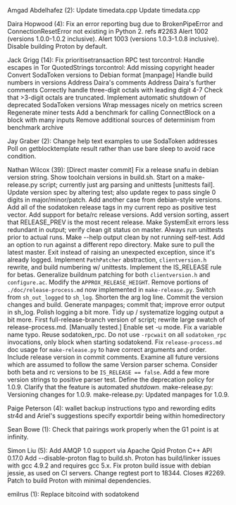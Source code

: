Amgad Abdelhafez (2):
      Update timedata.cpp
      Update timedata.cpp

Daira Hopwood (4):
      Fix an error reporting bug due to BrokenPipeError and ConnectionResetError not existing in Python 2. refs #2263
      Alert 1002 (versions 1.0.0-1.0.2 inclusive).
      Alert 1003 (versions 1.0.3-1.0.8 inclusive).
      Disable building Proton by default.

Jack Grigg (14):
      Fix prioritisetransaction RPC test
      torcontrol: Handle escapes in Tor QuotedStrings
      torcontrol: Add missing copyright header
      Convert SodaToken versions to Debian format
      [manpage] Handle build numbers in versions
      Address Daira's comments
      Address Daira's further comments
      Correctly handle three-digit octals with leading digit 4-7
      Check that >3-digit octals are truncated.
      Implement automatic shutdown of deprecated SodaToken versions
      Wrap messages nicely on metrics screen
      Regenerate miner tests
      Add a benchmark for calling ConnectBlock on a block with many inputs
      Remove additional sources of determinism from benchmark archive

Jay Graber (2):
      Change help text examples to use SodaToken addresses
      Poll on getblocktemplate result rather than use bare sleep to avoid race condition.

Nathan Wilcox (39):
      [Direct master commit] Fix a release snafu in debian version string.
      Show toolchain versions in build.sh.
      Start on a make-release.py script; currently just arg parsing and unittests [unittests fail].
      Update version spec by altering test; also update regex to pass single 0 digits in major/minor/patch.
      Add another case from debian-style versions.
      Add all of the sodatoken release tags in my current repo as positive test vector.
      Add support for beta/rc release versions.
      Add version sorting, assert that RELEASE_PREV is the most recent release.
      Make SystemExit errors less redundant in output; verify clean git status on master.
      Always run unittests prior to actual runs.
      Make --help output clean by not running self-test.
      Add an option to run against a different repo directory.
      Make sure to pull the latest master.
      Exit instead of raising an unexpected exception, since it's already logged.
      Implement `PathPatcher` abstraction, `clientversion.h` rewrite, and build numbering w/ unittests.
      Implement the IS_RELEASE rule for betas.
      Generalize buildnum patching for both `clientversion.h` and `configure.ac`.
      Modify the `APPROX_RELEASE_HEIGHT`.
      Remove portions of `./doc/release-process.md` now implemented in `make-release.py`.
      Switch from `sh_out_logged` to `sh_log`.
      Shorten the arg log line.
      Commit the version changes and build.
      Generate manpages; commit that; improve error output in sh_log.
      Polish logging a bit more.
      Tidy up / systematize logging output a bit more.
      First full-release-branch version of script; rewrite large swatch of release-process.md. [Manually tested.]
      Enable set -u mode.
      Fix a variable name typo.
      Reuse sodatoken_rpc.
      Do not use `-rpcwait` on all `sodatoken_rpc` invocations, only block when starting sodatokend.
      Fix `release-process.md` doc usage for `make-release.py` to have correct arguments and order.
      Include release version in commit comments.
      Examine all future versions which are assumed to follow the same Version parser schema.
      Consider both beta and rc versions to be `IS_RELEASE == false`.
      Add a few more version strings to positive parser test.
      Define the deprecation policy for 1.0.9.
      Clarify that the feature is automated *shutdown*.
      make-release.py: Versioning changes for 1.0.9.
      make-release.py: Updated manpages for 1.0.9.

Paige Peterson (4):
      wallet backup instructions
      typo and rewording edits
      str4d and Ariel's suggestions
      specify exportdir being within homedirectory

Sean Bowe (1):
      Check that pairings work properly when the G1 point is at infinity.

Simon Liu (5):
      Add AMQP 1.0 support via Apache Qpid Proton C++ API 0.17.0
      Add --disable-proton flag to build.sh.  Proton has build/linker issues with gcc 4.9.2 and requires gcc 5.x.
      Fix proton build issue with debian jessie, as used on CI servers.
      Change regtest port to 18344.  Closes #2269.
      Patch to build Proton with minimal dependencies.

emilrus (1):
      Replace bitcoind with sodatokend

